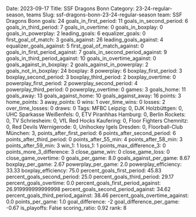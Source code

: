 Date: 2023-09-17
Title: SSF Dragons Bonn
Category: 23-24-regular-season, teams
Slug: ssf-dragons-bonn-23-24-regular-season
team: SSF Dragons Bonn
goals: 24
goals_in_first_period: 11
goals_in_second_period: 6
goals_in_third_period: 7
goals_in_overtime: 0
goals_in_boxplay: 0
goals_in_powerplay: 2
leading_goals: 6
equalizer_goals: 0
first_goal_of_match: 3
goals_against: 26
leading_goals_against: 4
equalizer_goals_against: 5
first_goal_of_match_against: 0
goals_in_first_period_against: 7
goals_in_second_period_against: 9
goals_in_third_period_against: 10
goals_in_overtime_against: 0
goals_against_in_boxplay: 2
goals_against_in_powerplay: 2
goals_not_in_boxplay: 24
boxplay: 8
powerplay: 6
boxplay_first_period: 3
boxplay_second_period: 3
boxplay_third_period: 2
boxplay_overtime: 0
powerplay_first_period: 2
powerplay_second_period: 4
powerplay_third_period: 0
powerplay_overtime: 0
games: 3
goals_home: 11
goals_away: 13
goals_against_home: 10
goals_against_away: 16
points: 3
home_points: 3
away_points: 0
wins: 1
over_time_wins: 0
losses: 2
over_time_losses: 0
draws: 0
Tags:  MFBC Leipzig: 0,  DJK Holzbüttgen: 0,  UHC Sparkasse Weißenfels: 0,  ETV Piranhhas Hamburg: 0,  Berlin Rockets: 0,  TV Schriesheim: 0,  VfL Red Hocks Kaufering: 0,  Floor Fighters Chemnitz: 0,  Red Devils Wernigerode: 0,  Unihockey Igels Dresden: 0,  Floorball-Club München: 3,
points_after_first_period: 6
points_after_second_period: 6
points_after_third_period: 0
points_after_55_min: 4
points_after_58_min: 3
points_after_59_min: 3
win_1: 1
loss_1: 1
points_max_difference_3: 0
points_more_3_difference: 3
close_game_win: 0
close_game_loss: 0
close_game_overtime: 0
goals_per_game: 8.0
goals_against_per_game: 8.67
boxplay_per_game: 2.67
powerplay_per_game: 2.0
powerplay_efficiency: 33.33
boxplay_efficiency: 75.0
percent_goals_first_period: 45.83
percent_goals_second_period: 25.0
percent_goals_third_period: 29.17
percent_goals_overtime: 0.0
percent_goals_first_period_against: 26.919999999999998
percent_goals_second_period_against: 34.62
percent_goals_third_period_against: 38.46
percent_goals_overtime_against: 0.0
points_per_game: 1.0
goal_difference: -2
goal_difference_per_game: -0.67
is_playoffs: False
scoring_ratio: 0.92
rank: 8
